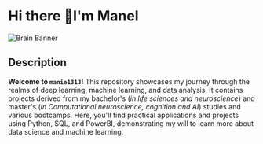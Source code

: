 # Hi there 👋I'm Manel

![Brain Banner](<[banner-link](https://cdn.pixabay.com/photo/2022/12/08/06/39/artificial-7642628_1280.png)>)

## Description

**Welcome to `manie1313`!**
This repository showcases my journey through the realms of deep learning, machine learning, and data analysis. 
It contains projects derived from my bachelor's (*in life sciences and neuroscience*) and
master's (*in Computational neuroscience, cognition and AI*) studies and various bootcamps. 
Here, you'll find practical applications and projects using Python, SQL, and PowerBI, demonstrating my will to learn more about data science and machine learning.



<!--
**manie1313/manie1313** is a ✨ _special_ ✨ repository because its `README.md` (this file) appears on your GitHub profile.

Here are some ideas to get you started:

- 🔭 I’m currently working on ...
- 🌱 I’m currently learning ...
- 👯 I’m looking to collaborate on ...
- 🤔 I’m looking for help with ...
- 💬 Ask me about ...
- 📫 How to reach me: ...
- 😄 Pronouns: ...
- ⚡ Fun fact: ...
-->
